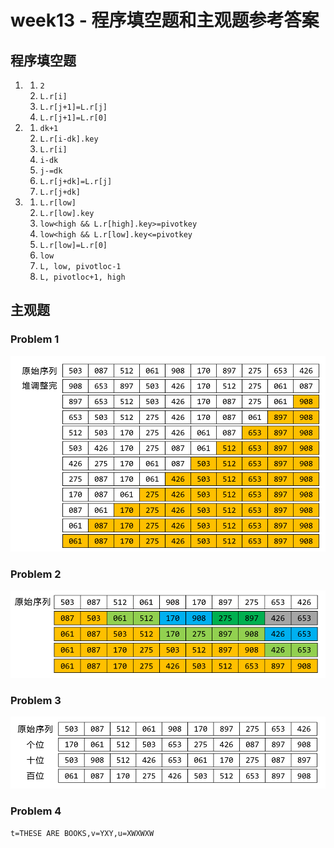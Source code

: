 # week13 - 程序填空题和主观题参考答案

## 程序填空题
1. 1. `2`
   2. `L.r[i]`
   3. `L.r[j+1]=L.r[j]`
   4. `L.r[j+1]=L.r[0]`
2. 1. `dk+1`
   2. `L.r[i-dk].key`
   3. `L.r[i]`
   4. `i-dk`
   5. `j-=dk`
   6. `L.r[j+dk]=L.r[j]`
   7. `L.r[j+dk]`
3. 1. `L.r[low]`
   2. `L.r[low].key`
   3. `low<high && L.r[high].key>=pivotkey`
   4. `low<high && L.r[low].key<=pivotkey`
   5. `L.r[low]=L.r[0]`
   6. `low`
   7. `L, low, pivotloc-1`
   8. `L, pivotloc+1, high`

## 主观题

### Problem 1
![avatar](img1.png)

### Problem 2
![avatar](img2.png)

### Problem 3
![avatar](img3.png)

### Problem 4
```
t=THESE ARE BOOKS,v=YXY,u=XWXWXW
```